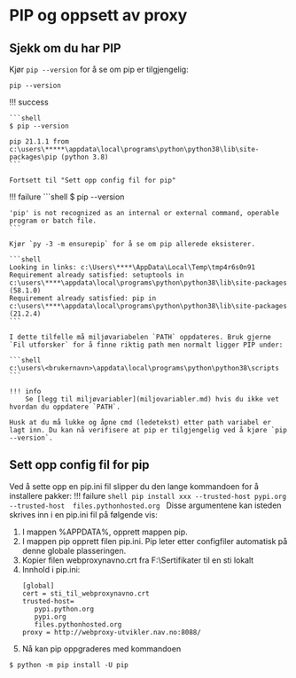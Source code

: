 # PIP og oppsett av proxy

## Sjekk om du har PIP

Kjør `pip --version` for å se om pip er tilgjengelig:

```shell
pip --version
```

!!! success

    ```shell
    $ pip --version

    pip 21.1.1 from c:\users\*****\appdata\local\programs\python\python38\lib\site-packages\pip (python 3.8)
    ```

    Fortsett til "Sett opp config fil for pip"

!!! failure
    ```shell
    $ pip --version

    'pip' is not recognized as an internal or external command, operable program or batch file.
    ```

    Kjør `py -3 -m ensurepip` for å se om pip allerede eksisterer.

    ```shell
    Looking in links: c:\Users\****\AppData\Local\Temp\tmp4r6s0n91
    Requirement already satisfied: setuptools in c:\users\****\appdata\local\programs\python\python38\lib\site-packages (58.1.0)
    Requirement already satisfied: pip in c:\users\****\appdata\local\programs\python\python38\lib\site-packages (21.2.4)
    ```

    I dette tilfelle må miljøvariabelen `PATH` oppdateres. Bruk gjerne `Fil utforsker` for å finne riktig path men normalt ligger PIP under:

    ```shell
    c:\users\<brukernavn>\appdata\local\programs\python\python38\scripts
    ```

    !!! info
        Se [legg til miljøvariabler](miljovariabler.md) hvis du ikke vet hvordan du oppdatere `PATH`.

    Husk at du må lukke og åpne cmd (ledetekst) etter path variabel er lagt inn. Du kan nå verifisere at pip er tilgjengelig ved å kjøre `pip --version`.

## Sett opp config fil for pip

Ved å sette opp en pip.ini fil slipper du den lange kommandoen for å installere pakker:
!!! failure
    ```shell
    pip install xxx --trusted-host pypi.org --trusted-host  files.pythonhosted.org
    ```
Disse argumentene kan isteden skrives inn i en pip.ini fil på følgende vis:

1. I mappen %APPDATA%\, opprett mappen pip.
2. I mappen pip opprett filen pip.ini. Pip leter etter configfiler automatisk på denne globale plasseringen.
3. Kopier filen webproxynavno.crt fra F:\Sertifikater til en sti lokalt
4. Innhold i pip.ini:
    ````
    [global]
    cert = sti_til_webproxynavno.crt
    trusted-host=
       pypi.python.org
       pypi.org
       files.pythonhosted.org
    proxy = http://webproxy-utvikler.nav.no:8088/
    ````
4. Nå kan pip oppgraderes med kommandoen
```shell
$ python -m pip install -U pip
```
